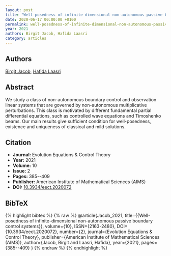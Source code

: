 ```yaml
---
layout: post
title: "Well-posedness of infinite-dimensional non-autonomous passive boundary control systems"
date: 2020-06-17 00:00:00 +0100
permalink: well-posedness-of-infinite-dimensional-non-autonomous-passive-boundary-control-systems
year: 2021
authors: Birgit Jacob, Hafida Laasri
category: articles
---
```

 
## Authors
[Birgit Jacob](authors/birgit_jacob), [Hafida Laasri](authors/hafida_laasri)
 
## Abstract
We study a class of non-autonomous boundary control and observation linear systems that are governed by non-autonomous multiplicative perturbations. This class is motivated by different fundamental partial differential equations, such as controlled wave equations and Timoshenko beams. Our main results give sufficient condition for well-posedness, existence and uniqueness of classical and mild solutions.
 
## Citation
- **Journal:** Evolution Equations &amp; Control Theory
- **Year:** 2021
- **Volume:** 10
- **Issue:** 2
- **Pages:** 385--409
- **Publisher:** American Institute of Mathematical Sciences (AIMS)
- **DOI:** [10.3934/eect.2020072](https://doi.org/10.3934/eect.2020072)
 
## BibTeX
{% highlight bibtex %}
{% raw %}
@article{Jacob_2021,
  title={{Well-posedness of infinite-dimensional non-autonomous passive boundary control systems}},
  volume={10},
  ISSN={2163-2480},
  DOI={10.3934/eect.2020072},
  number={2},
  journal={Evolution Equations &amp; Control Theory},
  publisher={American Institute of Mathematical Sciences (AIMS)},
  author={Jacob, Birgit and Laasri, Hafida},
  year={2021},
  pages={385--409}
}
{% endraw %}
{% endhighlight %}
 
